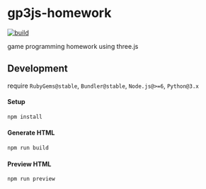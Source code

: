 # gp3js-homework

[![build](https://travis-ci.org/ikatyang/gp3js-homework.svg)](https://travis-ci.org/ikatyang/gp3js-homework)

game programming homework using three.js

## Development

require `RubyGems@stable`, `Bundler@stable`, `Node.js@>=6`, `Python@3.x`

#### Setup

```sh
npm install
```

#### Generate HTML

```sh
npm run build
```

#### Preview HTML

```sh
npm run preview
```
